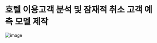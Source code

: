 # 호텔 이용고객 분석 및 잠재적 취소 고객 예측 모델 제작

![image](https://user-images.githubusercontent.com/74692845/132148345-a41ff5ae-aa51-4e67-ba9f-bd0add17362f.png)

